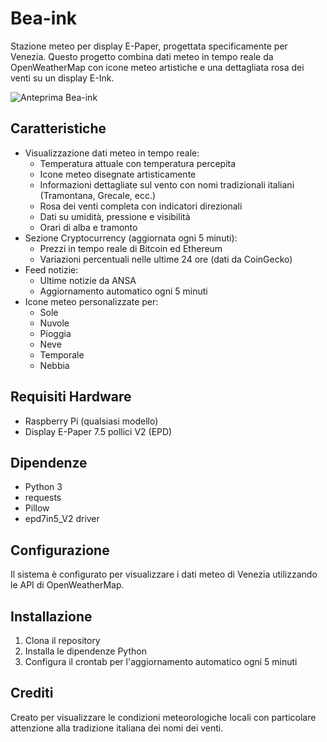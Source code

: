 # Bea-ink
Stazione meteo per display E-Paper, progettata specificamente per Venezia. Questo progetto combina dati meteo in tempo reale da OpenWeatherMap con icone meteo artistiche e una dettagliata rosa dei venti su un display E-Ink.

![Anteprima Bea-ink](Bea-Ink-2.jpg)

## Caratteristiche
- Visualizzazione dati meteo in tempo reale:
  - Temperatura attuale con temperatura percepita
  - Icone meteo disegnate artisticamente
  - Informazioni dettagliate sul vento con nomi tradizionali italiani (Tramontana, Grecale, ecc.)
  - Rosa dei venti completa con indicatori direzionali
  - Dati su umidità, pressione e visibilità
  - Orari di alba e tramonto
- Sezione Cryptocurrency (aggiornata ogni 5 minuti):
  - Prezzi in tempo reale di Bitcoin ed Ethereum
  - Variazioni percentuali nelle ultime 24 ore (dati da CoinGecko)
- Feed notizie:
  - Ultime notizie da ANSA
  - Aggiornamento automatico ogni 5 minuti
- Icone meteo personalizzate per:
  - Sole
  - Nuvole
  - Pioggia
  - Neve
  - Temporale
  - Nebbia

## Requisiti Hardware
- Raspberry Pi (qualsiasi modello)
- Display E-Paper 7.5 pollici V2 (EPD)

## Dipendenze
- Python 3
- requests
- Pillow
- epd7in5_V2 driver

## Configurazione
Il sistema è configurato per visualizzare i dati meteo di Venezia utilizzando le API di OpenWeatherMap.

## Installazione
1. Clona il repository
2. Installa le dipendenze Python
3. Configura il crontab per l'aggiornamento automatico ogni 5 minuti

## Crediti
Creato per visualizzare le condizioni meteorologiche locali con particolare attenzione alla tradizione italiana dei nomi dei venti.
